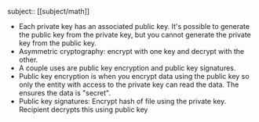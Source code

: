 subject:: [[subject/math]]

- Each private key has an associated public key. It's possible to generate the public key from the private key, but you cannot generate the private key from the public key.
- Asymmetric cryptography: encrypt with one key and decrypt with the other.
- A couple uses are public key encryption and public key signatures.
- Public key encryption is when you encrypt data using the public key so only the entity with access to the private key can read the data. The ensures the data is "secret".
- Public key signatures: Encrypt hash of file using the private key. Recipient decrypts this using public key